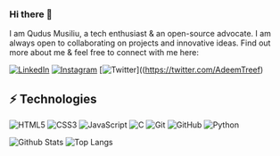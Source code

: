 ### Hi there 👋


I am Qudus Musiliu, a tech enthusiast & an open-source advocate. I am always open to collaborating on projects and innovative ideas. Find out more about me & feel free to connect with me here:

[![LinkedIn](https://img.shields.io/badge/linkedin-%230077B5.svg?style=for-the-badge&logo=linkedin&logoColor=white)](https://www.linkedin.com/in/qudus4all/)
[![Instagram](https://img.shields.io/badge/Instagram-%23E4405F.svg?style=for-the-badge&logo=Instagram&logoColor=white)](https://instagram.com/qudus4all)
[![Twitter](https://img.shields.io/badge/Twitter-%231DA1F2.svg?style=for-the-badge&logo=Twitter&logoColor=white)]((https://twitter.com/AdeemTreef)



## ⚡ Technologies

![HTML5](https://img.shields.io/badge/html5-%23E34F26.svg?style=for-the-badge&logo=html5&logoColor=white)
![CSS3](https://img.shields.io/badge/css3-%231572B6.svg?style=for-the-badge&logo=css3&logoColor=white)
![JavaScript](https://img.shields.io/badge/javascript-%23323330.svg?style=for-the-badge&logo=javascript&logoColor=%23F7DF1E)
![C](https://img.shields.io/badge/-C-00599C?style=flat-square&logo=c)
![Git](https://img.shields.io/badge/git-%23F05033.svg?style=for-the-badge&logo=git&logoColor=white)
![GitHub](https://img.shields.io/badge/github-%23121011.svg?style=for-the-badge&logo=github&logoColor=white)
![Python](https://img.shields.io/badge/python-3670A0?style=for-the-badge&logo=python&logoColor=ffdd54)


![Github Stats](https://github-readme-stats.vercel.app/api?username=Adeem-Treef&count_private=true&show_icons=true&include_all_commits=true)
![Top Langs](https://github-readme-stats.vercel.app/api/top-langs/?username=Adeem-Treef&hide=TeX&layout=compact)

